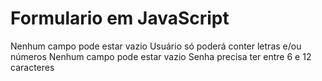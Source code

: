 <h1>Formulario em JavaScript </h1>

Nenhum campo pode estar vazio
Usuário só poderá conter letras e/ou números
Nenhum campo pode estar vazio
Senha precisa ter entre 6 e 12 caracteres

